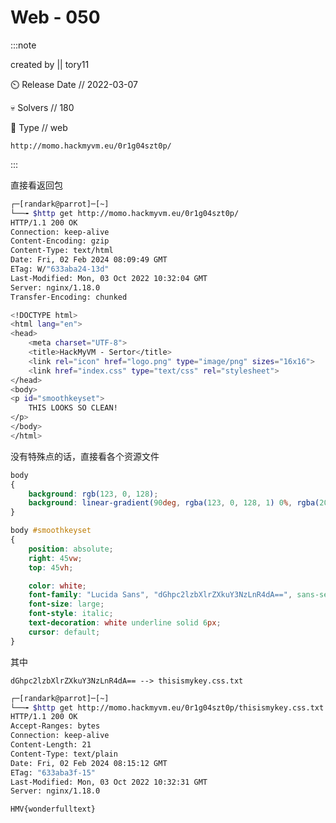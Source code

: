 # Web - 050

:::note

created by || tory11

⏲️ Release Date // 2022-03-07

💀 Solvers // 180

🧩 Type // web

`http://momo.hackmyvm.eu/0r1g04szt0p/`

:::

直接看返回包

```bash
┌─[randark@parrot]─[~]
└──╼ $http get http://momo.hackmyvm.eu/0r1g04szt0p/
HTTP/1.1 200 OK
Connection: keep-alive
Content-Encoding: gzip
Content-Type: text/html
Date: Fri, 02 Feb 2024 08:09:49 GMT
ETag: W/"633aba24-13d"
Last-Modified: Mon, 03 Oct 2022 10:32:04 GMT
Server: nginx/1.18.0
Transfer-Encoding: chunked

<!DOCTYPE html>
<html lang="en">
<head>
    <meta charset="UTF-8">
    <title>HackMyVM - Sertor</title>
    <link rel="icon" href="logo.png" type="image/png" sizes="16x16">
    <link href="index.css" type="text/css" rel="stylesheet">
</head>
<body>
<p id="smoothkeyset">
    THIS LOOKS SO CLEAN!
</p>
</body>
</html>
```

没有特殊点的话，直接看各个资源文件

```css title="http://momo.hackmyvm.eu/0r1g04szt0p/index.css"
body
{
    background: rgb(123, 0, 128);
    background: linear-gradient(90deg, rgba(123, 0, 128, 1) 0%, rgba(205, 0, 187, 1) 34%, rgba(255, 0, 134, 1) 68%);
}

body #smoothkeyset
{
    position: absolute;
    right: 45vw;
    top: 45vh;

    color: white;
    font-family: "Lucida Sans", "dGhpc2lzbXlrZXkuY3NzLnR4dA==", sans-serif;
    font-size: large;
    font-style: italic;
    text-decoration: white underline solid 6px;
    cursor: default;
}
```

其中

```plaintext
dGhpc2lzbXlrZXkuY3NzLnR4dA== --> thisismykey.css.txt
```

```bash
┌─[randark@parrot]─[~]
└──╼ $http get http://momo.hackmyvm.eu/0r1g04szt0p/thisismykey.css.txt
HTTP/1.1 200 OK
Accept-Ranges: bytes
Connection: keep-alive
Content-Length: 21
Content-Type: text/plain
Date: Fri, 02 Feb 2024 08:15:12 GMT
ETag: "633aba3f-15"
Last-Modified: Mon, 03 Oct 2022 10:32:31 GMT
Server: nginx/1.18.0

HMV{wonderfulltext}
```
